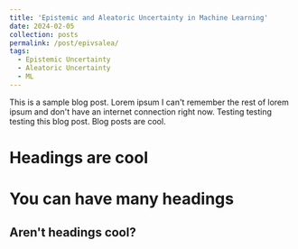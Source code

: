 ```yaml
---
title: 'Epistemic and Aleatoric Uncertainty in Machine Learning'
date: 2024-02-05
collection: posts
permalink: /post/epivsalea/
tags:
  - Epistemic Uncertainty
  - Aleatoric Uncertainty
  - ML
---
```


This is a sample blog post. Lorem ipsum I can't remember the rest of lorem ipsum and don't have an internet connection right now. Testing testing testing this blog post. Blog posts are cool.

Headings are cool
======

You can have many headings
======

Aren't headings cool?
------